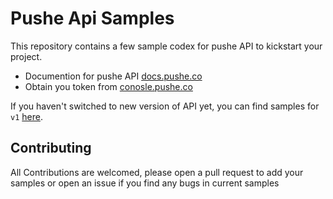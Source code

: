 # Pushe Api Samples

This repository contains a few sample codex for pushe API to kickstart your project.

  * Documention for pushe API [docs.pushe.co][1]
  * Obtain you token from [conosle.pushe.co][2]

If you haven't switched to new version of API yet, you can find samples for `v1` [here][3].

## Contributing

All Contributions are welcomed, please open a pull request to add your samples or open an issue if you find any bugs in current samples


[1]: https://docs.pushe.co/
[2]: https://console.pushe.co/
[3]: https://github.com/pusheco/pushe-api-samples/tree/v1
